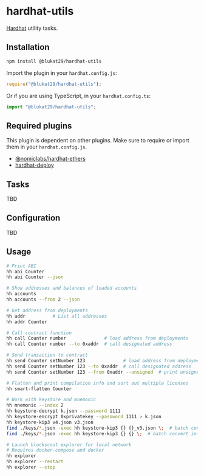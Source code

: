 # hardhat-utils

[Hardhat](https://hardhat.org) utility tasks.

## Installation

```bash
npm install @blukat29/hardhat-utils
```

Import the plugin in your `hardhat.config.js`:

```js
require("@blukat29/hardhat-utils");
```

Or if you are using TypeScript, in your `hardhat.config.ts`:

```ts
import "@blukat29/hardhat-utils";
```

## Required plugins

This plugin is dependent on other plugins. Make sure to require or import them in your `hardhat.config.js`.

- [@nomiclabs/hardhat-ethers](https://www.npmjs.com/package/@nomiclabs/hardhat-ethers)
- [hardhat-deploy](https://www.npmjs.com/package/hardhat-deploy)

## Tasks

TBD

## Configuration

TBD

## Usage

```sh
# Print ABI
hh abi Counter
hh abi Counter --json

# Show addresses and balances of loaded accounts
hh accounts
hh accounts --from 2 --json

# Get address from deployments
hh addr          # List all addresses
hh addr Counter

# Call contract function
hh call Counter number              # load address from deployments
hh call Counter number --to 0xaddr  # call designated address

# Send transaction to contract
hh send Counter setNumber 123              # load address from deployments
hh send Counter setNumber 123 --to 0xaddr  # call designated address
hh send Counter setNumber 123 --from 0xaddr --unsigned  # print unsigned tx

# Flatten and print compilation info and sort out multiple licenses
hh smart-flatten Counter

# Work with keystore and mnemonic
hh mnemonic --index 2
hh keystore-decrypt k.json --password 1111
hh keystore-encrypt 0xprivatekey --password 1111 > k.json
hh keystore-kip3 v4.json v3.json
find ./keys/*.json -exec hh keystore-kip3 {} {}_v3.json \;  # batch convert
find ./keys/*.json -exec hh keystore-kip3 {} {} \;  # batch convert in-place

# Launch blockscout explorer for local network
# Requires docker-compose and docker
hh explorer
hh explorer --restart
hh explorer --stop
```

